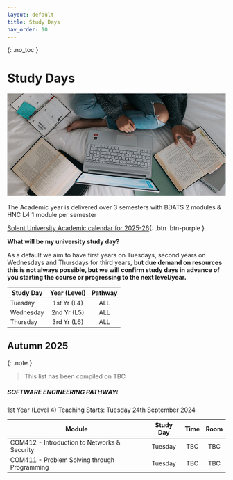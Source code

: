 ```yaml
---
layout: default
title: Study Days
nav_order: 10
---
```


{: .no_toc }

# Study Days

![windows-v94mlgvsza4-unsplash.jpg](./images/windows-v94mlgvsza4-unsplash.jpg)

The Academic year is delivered over 3 semesters with BDATS 2 modules &  HNC L4 1 module per semester 

[Solent University Academic calendar for 2025-26](https://students.solent.ac.uk/official-documents/policy-governance-and-information/academic-calendar-2025-26.pdf){: .btn .btn-purple }

**What will be my university study day?**

As a default we aim to have first years on Tuesdays, second years on Wednesdays and Thursdays for third years, **but due demand on resources this is not always possible, but we will confirm study days in advance of you starting the course or progressing to the next level/year.**


| Study Day | Year (Level)  |           Pathway           |
| --------- | :-----------: | :-------------------------: |
| Tuesday   |  1st Yr (L4)  |             ALL             |
| Wednesday | 2nd Yr (L5)   |             ALL             |
| Thursday  | 3rd Yr (L6)   |             ALL             |



## Autumn 2025

{: .note } 
> This list has been compiled on TBC

##### SOFTWARE ENGINEERING PATHWAY:
1st Year (Level 4) Teaching Starts: Tuesday 24th September 2024

| Module                                         | Study Day |  Time        | Room    |
| ---------------------------------------------- | :-------: | :----------: | :------:|
| COM412 - Introduction to Networks & Security   | Tuesday   | TBC | TBC   |
| COM411 - Problem Solving through Programming   | Tuesday   | TBC  | TBC |
